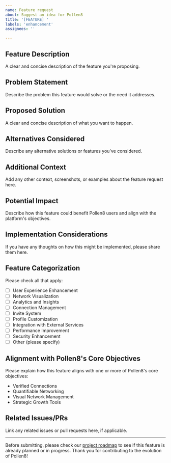 ```yaml
---
name: Feature request
about: Suggest an idea for Pollen8
title: '[FEATURE] '
labels: 'enhancement'
assignees: ''

---
```


## Feature Description
A clear and concise description of the feature you're proposing.

## Problem Statement
Describe the problem this feature would solve or the need it addresses.

## Proposed Solution
A clear and concise description of what you want to happen.

## Alternatives Considered
Describe any alternative solutions or features you've considered.

## Additional Context
Add any other context, screenshots, or examples about the feature request here.

## Potential Impact
Describe how this feature could benefit Pollen8 users and align with the platform's objectives.

## Implementation Considerations
If you have any thoughts on how this might be implemented, please share them here.

## Feature Categorization
Please check all that apply:
- [ ] User Experience Enhancement
- [ ] Network Visualization
- [ ] Analytics and Insights
- [ ] Connection Management
- [ ] Invite System
- [ ] Profile Customization
- [ ] Integration with External Services
- [ ] Performance Improvement
- [ ] Security Enhancement
- [ ] Other (please specify)

## Alignment with Pollen8's Core Objectives
Please explain how this feature aligns with one or more of Pollen8's core objectives:
- Verified Connections
- Quantifiable Networking
- Visual Network Management
- Strategic Growth Tools

## Related Issues/PRs
Link any related issues or pull requests here, if applicable.

---

Before submitting, please check our [project roadmap](link-to-roadmap) to see if this feature is already planned or in progress. Thank you for contributing to the evolution of Pollen8!